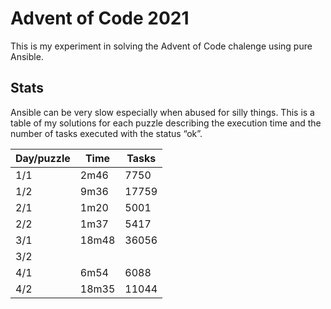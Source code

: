 # Advent of Code 2021

This is my experiment in solving the Advent of Code chalenge using pure Ansible.

## Stats

Ansible can be very slow especially when abused for silly things.
This is a table of my solutions for each puzzle describing the execution time and the number of tasks executed with the status “ok”.

| Day/puzzle |  Time | Tasks |
|------------|-------|-------|
| 1/1        |  2m46 | 7750  |
| 1/2        |  9m36 | 17759 |
| 2/1        |  1m20 | 5001  |
| 2/2        |  1m37 | 5417  |
| 3/1        | 18m48 | 36056 |
| 3/2        |       |       |
| 4/1        |  6m54 | 6088  |
| 4/2        | 18m35 | 11044 |
